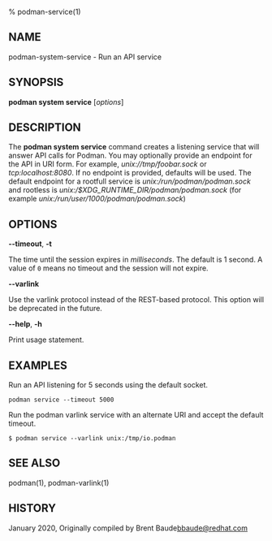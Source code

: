 % podman-service(1)

## NAME
podman\-system\-service - Run an API service

## SYNOPSIS
**podman system service** [*options*]

## DESCRIPTION
The **podman system service** command creates a listening service that will answer API calls for Podman.  You may
optionally provide an endpoint for the API in URI form.  For example, *unix://tmp/foobar.sock* or *tcp:localhost:8080*.
If no endpoint is provided, defaults will be used.  The default endpoint for a rootfull
service is *unix:/run/podman/podman.sock* and rootless is *unix:/$XDG_RUNTIME_DIR/podman/podman.sock* (for
example *unix:/run/user/1000/podman/podman.sock*)

## OPTIONS

**--timeout**, **-t**

The time until the session expires in _milliseconds_. The default is 1
second. A value of `0` means no timeout and the session will not expire.

**--varlink**

Use the varlink protocol instead of the REST-based protocol.  This option will be deprecated in the future.

**--help**, **-h**

Print usage statement.

## EXAMPLES

Run an API listening for 5 seconds using the default socket.
```
podman service --timeout 5000
```

Run the podman varlink service with an alternate URI and accept the default timeout.
```
$ podman service --varlink unix:/tmp/io.podman
```

## SEE ALSO
podman(1), podman-varlink(1)

## HISTORY
January 2020, Originally compiled by Brent Baude<bbaude@redhat.com>
